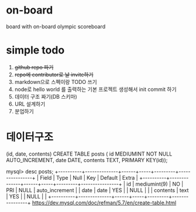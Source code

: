 # on-board
board with on-board olympic scoreboard

# simple todo
 1. ~~github repo 파기~~
 2. ~~repo에 contributor로 날 invite하기~~
 3. markdown으로 스펙이랑 TODO 쓰기 
 4. node로 hello world 를 출력하는 기본 프로젝트 생성해서 init commit 하기
 5. 데이터 구조 짜기(DB 스키마)
 6. URL 설계하기
 7. 분업하기

# 데이터구조
 (id, date, contents)
 CREATE TABLE posts ( id MEDIUMINT NOT NULL AUTO_INCREMENT, date DATE, contents TEXT, PRIMARY KEY(id));
 
 mysql> desc posts;
+----------+--------------+------+-----+---------+----------------+
| Field    | Type         | Null | Key | Default | Extra          |
+----------+--------------+------+-----+---------+----------------+
| id       | mediumint(9) | NO   | PRI | NULL    | auto_increment |
| date     | date         | YES  |     | NULL    |                |
| contents | text         | YES  |     | NULL    |                |
+----------+--------------+------+-----+---------+----------------+
 https://dev.mysql.com/doc/refman/5.7/en/create-table.html
